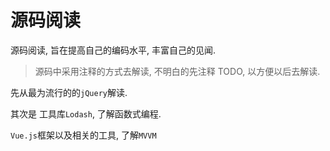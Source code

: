 # 源码阅读

源码阅读, 旨在提高自己的编码水平, 丰富自己的见闻.

> 源码中采用注释的方式去解读, 不明白的先注释 TODO, 以方便以后去解读.

先从最为流行的的`jQuery`解读.

其次是 工具库`Lodash`, 了解函数式编程.

`Vue.js`框架以及相关的工具, 了解`MVVM`